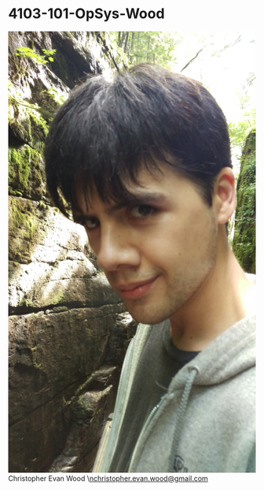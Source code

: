 # 4103-101-OpSys-Wood

![alt tag](https://github.com/Blackthorne20/4103-101-OpSys-Wood/blob/master/IMAG0253.jpg)
Christopher Evan Wood
\nchristopher.evan.wood@gmail.com
